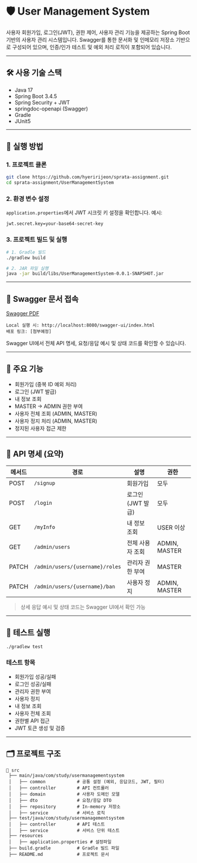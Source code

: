 # 🛡️ User Management System

사용자 회원가입, 로그인(JWT), 권한 제어, 사용자 관리 기능을 제공하는 Spring Boot 기반의 사용자 관리 시스템입니다. Swagger를 통한 문서화 및 인메모리 저장소 기반으로 구성되어 있으며, 인증/인가 테스트 및 예외 처리 로직이 포함되어 있습니다.

---

## 🛠 사용 기술 스택

* Java 17
* Spring Boot 3.4.5
* Spring Security + JWT
* springdoc-openapi (Swagger)
* Gradle
* JUnit5

---

## 🚀 실행 방법

### 1. 프로젝트 클론

```bash
git clone https://github.com/hyeririjeon/sprata-assignment.git
cd sprata-assignment/UserManagementSystem
```

### 2. 환경 변수 설정

`application.properties`에서 JWT 시크릿 키 설정을 확인합니다. 예시:

```properties
jwt.secret.key=your-base64-secret-key
```

### 3. 프로젝트 빌드 및 실행

```bash
# 1. Gradle 빌드
./gradlew build

# 2. JAR 파일 실행
java -jar build/libs/UserManagementSystem-0.0.1-SNAPSHOT.jar
```

---

## 📖 Swagger 문서 접속
[Swagger PDF](./docs/Swagger%20UI.pdf)
```text
Local 실행 시: http://localhost:8080/swagger-ui/index.html
배포 링크: [첨부예정]
```

Swagger UI에서 전체 API 명세, 요청/응답 예시 및 상태 코드를 확인할 수 있습니다.

---

## 📌 주요 기능

* 회원가입 (중복 ID 예외 처리)
* 로그인 (JWT 발급)
* 내 정보 조회
* MASTER → ADMIN 권한 부여
* 사용자 전체 조회 (ADMIN, MASTER)
* 사용자 정지 처리 (ADMIN, MASTER)
* 정지된 사용자 접근 제한

---

## 📒 API 명세 (요약)

| 메서드   | 경로                              | 설명           | 권한            |
| ----- | ------------------------------- | ------------ | ------------- |
| POST  | `/signup`                       | 회원가입         | 모두            |
| POST  | `/login`                        | 로그인 (JWT 발급) | 모두            |
| GET   | `/myInfo`                       | 내 정보 조회      | USER 이상       |
| GET   | `/admin/users`                  | 전체 사용자 조회    | ADMIN, MASTER |
| PATCH | `/admin/users/{username}/roles` | 관리자 권한 부여    | MASTER        |
| PATCH | `/admin/users/{username}/ban`   | 사용자 정지       | ADMIN, MASTER |

> 상세 응답 예시 및 상태 코드는 Swagger UI에서 확인 가능

---

## 🧪 테스트 실행

```bash
./gradlew test
```

### 테스트 항목

* 회원가입 성공/실패
* 로그인 성공/실패 
* 관리자 권한 부여 
* 사용자 정지 
* 내 정보 조회
* 사용자 전체 조회
* 권한별 API 접근
* JWT 토큰 생성 및 검증

---

## 🗂 프로젝트 구조

```
📂 src
 ├── main/java/com/study/usermanagementsystem
 │   ├── common            # 공통 설정 (예외, 응답코드, JWT, 필터)
 │   ├── controller        # API 컨트롤러
 │   ├── domain            # 사용자 도메인 모델
 │   ├── dto               # 요청/응답 DTO
 │   ├── repository        # In-memory 저장소
 │   ├── service           # 서비스 로직
 ├── test/java/com/study/usermanagementsystem
 │   ├── controller        # API 테스트
 │   ├── service           # 서비스 단위 테스트
 ├── resources
 │   ├── application.properties # 설정파일
 ├── build.gradle          # Gradle 빌드 파일
 ├── README.md             # 프로젝트 문서
```
